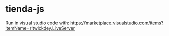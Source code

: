 # tienda-js

Run in visual studio code with:
https://marketplace.visualstudio.com/items?itemName=ritwickdey.LiveServer